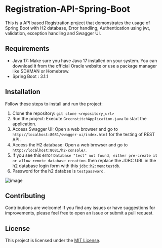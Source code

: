 # Registration-API-Spring-Boot

This is a API based Registration project that demonstrates the usage of Spring Boot with H2 database, Error handling, Authentication using jwt, validation, exception handling and Swagger UI.

## Requirements

- Java 17: Make sure you have Java 17 installed on your system. You can download it from the official Oracle website or use a package manager like SDKMAN or Homebrew.
- Spring Boot : 3.1.1
## Installation

Follow these steps to install and run the project:

1. Clone the repository: `git clone <repository_url>`
2. Run the project: Execute `GreenstitchApplication.java` to start the application.
3. Access Swagger UI: Open a web browser and go to `http://localhost:8081/swagger-ui/index.html` for the testing of REST API.
4. Access the H2 database: Open a web browser and go to `http://localhost:8081/h2-console/`.
5. If you see this error `Database "test" not found, either pre-create it or allow remote database creation`. then 
replace the JDBC URL in the h2 database login form with this `jdbc:h2:mem:testdb`.
6. Password for the h2 databse is `testpassword`.

![image](https://github.com/yash-ce/Registration-API-Spring-Boot/assets/66213227/14f775e3-d703-48e8-ab48-2746943cd458)


## Contributing

Contributions are welcome! If you find any issues or have suggestions for improvements, please feel free to open an issue or submit a pull request.

## License

This project is licensed under the [MIT License](LICENSE).
